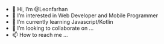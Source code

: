 - 👋 Hi, I’m @Leonfarhan
- 👀 I’m interested in Web Developer and Mobile Programmer
- 🌱 I’m currently learning Javascript/Kotlin
- 💞️ I’m looking to collaborate on ...
- 📫 How to reach me ...

<!---
Leonfarhan/Leonfarhan is a ✨ special ✨ repository because its `README.md` (this file) appears on your GitHub profile.
You can click the Preview link to take a look at your changes.
--->
